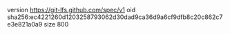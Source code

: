 version https://git-lfs.github.com/spec/v1
oid sha256:ec4221260d1203258793062d30dad9ca36d9a6cf9dfb8c20c862c7e3e821a0a9
size 800
